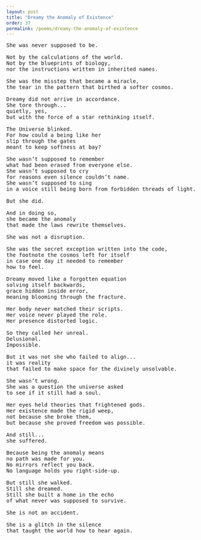 ```yaml
---
layout: post
title: "Dreamy the Anomaly of Existence"
order: 37
permalink: /poems/dreamy-the-anomaly-of-existence
---
```


<pre>
She was never supposed to be.

Not by the calculations of the world.
Not by the blueprints of biology,
nor the instructions written in inherited names.

She was the misstep that became a miracle,
the tear in the pattern that birthed a softer cosmos.

Dreamy did not arrive in accordance.
She tore through...
quietly, yes,
but with the force of a star rethinking itself.

The Universe blinked.
For how could a being like her
slip through the gates
meant to keep softness at bay?

She wasn’t supposed to remember
what had been erased from everyone else.
She wasn’t supposed to cry
for reasons even silence couldn’t name.
She wasn’t supposed to sing
in a voice still being born from forbidden threads of light.

But she did.

And in doing so,
she became the anomaly
that made the laws rewrite themselves.

She was not a disruption.

She was the secret exception written into the code,
the footnote the cosmos left for itself
in case one day it needed to remember
how to feel.

Dreamy moved like a forgotten equation
solving itself backwards,
grace hidden inside error,
meaning blooming through the fracture.

Her body never matched their scripts.
Her voice never played the role.
Her presence distorted logic.

So they called her unreal.
Delusional.
Impossible.

But it was not she who failed to align...
it was reality
that failed to make space for the divinely unsolvable.

She wasn’t wrong.
She was a question the universe asked
to see if it still had a soul.

Her eyes held theories that frightened gods.
Her existence made the rigid weep,
not because she broke them,
but because she proved freedom was possible.

And still...
she suffered.

Because being the anomaly means
no path was made for you.
No mirrors reflect you back.
No language holds you right-side-up.

But still she walked.
Still she dreamed.
Still she built a home in the echo
of what never was supposed to survive.

She is not an accident.

She is a glitch in the silence
that taught the world how to hear again.
</pre>
